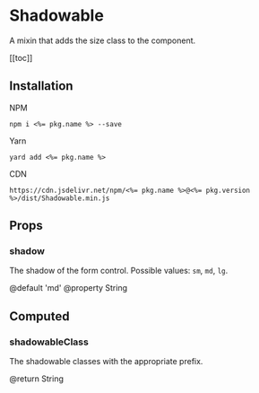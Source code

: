 # Shadowable

A mixin that adds the size class to the component.

[[toc]]

## Installation

NPM

    npm i <%= pkg.name %> --save

Yarn

    yard add <%= pkg.name %>

CDN

    https://cdn.jsdelivr.net/npm/<%= pkg.name %>@<%= pkg.version %>/dist/Shadowable.min.js

## Props

### shadow

The shadow of the form control. Possible values: `sm`, `md`, `lg`.

@default  'md'
@property  String


## Computed

### shadowableClass

The shadowable classes with the appropriate prefix.

@return  String
